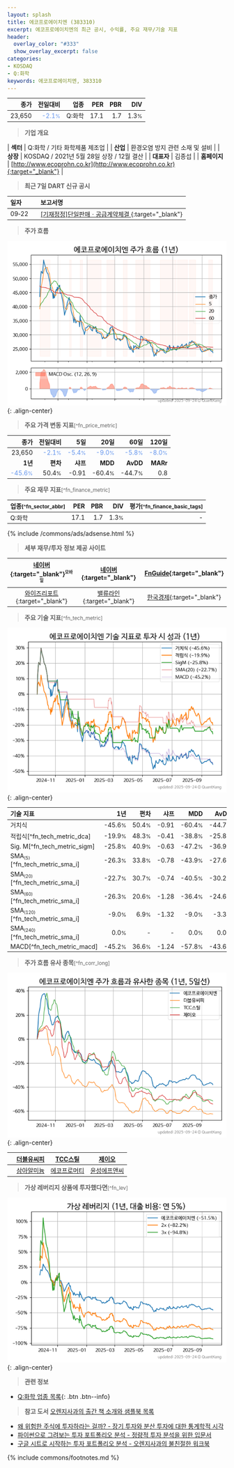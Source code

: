 ```yaml
---
layout: splash
title: 에코프로에이치엔 (383310)
excerpt: 에코프로에이치엔의 최근 공시, 수익률, 주요 재무/기술 지표
header:
  overlay_color: "#333"
  show_overlay_excerpt: false
categories:
- KOSDAQ
- Q:화학
keywords: 에코프로에이치엔, 383310
---
```


| **종가** | **전일대비** | **업종** | **PER** | **PBR** | **DIV** |
| -------: | -----------: | -------: | ------: | ------: | ------: |
| 23,650 | <span style="color: cornflowerblue">-2.1<small>%</small></span> | Q:화학 | 17.1 | 1.7 | 1.3<small>%</small> |

<!-- more -->


> **기업 개요**<a id="company"></a>

| <span style="white-space:nowrap;">**섹터**</span> | Q:화학 / 기타 화학제품 제조업 |
| <span style="white-space:nowrap;">**산업**</span> | 환경오염 방지 관련 소재 및 설비 |
| <span style="white-space:nowrap;">**상장**</span> | KOSDAQ / 2021년 5월 28일 상장 / 12월 결산 |
| <span style="white-space:nowrap;">**대표자**</span> | 김종섭 |
| <span style="white-space:nowrap;">**홈페이지**</span> | [http://www.ecoprohn.co.kr](http://www.ecoprohn.co.kr){:target="_blank"} |


> **최근 7일 DART 신규 공시**<a id="dart"></a>

| **일자** |      | **보고서명** |
| :------- | :--- | :----------- |
| 09&#x2011;22 | | [[기재정정]단일판매ㆍ공급계약체결              ](https://dart.fss.or.kr/dsaf001/main.do?rcpNo=20250922900458){:target="_blank"} |


> **주가 흐름**<a id="price"></a>

![383310](/stock/images/383310.png){: .align-center}


> **주요 가격 변동 지표**<small>[^fn_price_metric]</small>

| **종가** | **전일대비** | **5일** | **20일** | **60일** | **120일** |
| -------: | -----------: | ------: | -------: | -------: | --------: |
| 23,650 | <span style="color: cornflowerblue">-2.1<small>%</small></span> | <span style="color: cornflowerblue">-5.4<small>%</small></span> | <span style="color: cornflowerblue">-9.0<small>%</small></span> | <span style="color: cornflowerblue">-5.8<small>%</small></span> | <span style="color: cornflowerblue">-8.0<small>%</small></span> |
| **1년** | **편차** | **샤프** | **MDD** | **AvDD** | **MARr** |
| <span style="color: cornflowerblue">-45.6<small>%</small></span> | 50.4<small>%</small> | -0.91 | -60.4<small>%</small> | -44.7<small>%</small> | 0.8 |


> **주요 재무 지표**<small>[^fn_finance_metric]</small>

| **업종**<small>[^fn_sector_abbr]</small> | **PER** | **PBR** | **DIV** | **평가**<small>[^fn_finance_basic_tags]</small> |
| :--------------------------------------- | ------: | ------: | ------: | ----------------------------------------------: |
| Q:화학 | 17.1 | 1.7 | 1.3<small>%</small> | - |



{% include /commons/ads/adsense.html %}

> **세부 재무/투자 정보 제공 사이트**

| [네이버](https://m.stock.naver.com/domestic/stock/383310/finance/summary){:target="_blank"}<sup><small>모바일</small></sup> | [네이버](https://finance.naver.com/item/coinfo.naver?code=383310){:target="_blank"} | [FnGuide](https://comp.fnguide.com/SVO2/ASP/SVD_Invest.asp?gicode=A383310&MenuYn=Y){:target="_blank"} |
| :---: | :---: | :---: |
| [와이즈리포트](https://comp.wisereport.co.kr/company/c1040001.aspx?cmp_cd=383310){:target="_blank"} | [밸류라인](https://www.valueline.co.kr/finance/summary/383310){:target="_blank"} | [한국경제](https://markets.hankyung.com/stock/383310/financial-summary){:target="_blank"} |


> **주요 기술 지표**<small>[^fn_tech_metric]</small>


![383310](/stock/images/383310_tech.png){: .align-center}

| **기술 지표** | **1년** | **편차** | **샤프** | **MDD** | **AvDD** |
| :------------ | ------: | -----------: | -------: | ------: | -------: |
| 거치식 | -45.6<small>%</small> | 50.4<small>%</small> | -0.91 | -60.4<small>%</small> | -44.7<small>%</small> |
| 적립식[^fn_tech_metric_dca] | -19.9<small>%</small> | 48.3<small>%</small> | -0.41 | -38.8<small>%</small> | -25.8<small>%</small> |
| Sig. M[^fn_tech_metric_sigm] | -25.8<small>%</small> | 40.9<small>%</small> | -0.63 | -47.2<small>%</small> | -36.9<small>%</small> |
| SMA<small><sub>(5)</sub></small>[^fn_tech_metric_sma_i] | -26.3<small>%</small> | 33.8<small>%</small> | -0.78 | -43.9<small>%</small> | -27.6<small>%</small> |
| SMA<small><sub>(20)</sub></small>[^fn_tech_metric_sma_i] | -22.7<small>%</small> | 30.7<small>%</small> | -0.74 | -40.5<small>%</small> | -30.2<small>%</small> |
| SMA<small><sub>(60)</sub></small>[^fn_tech_metric_sma_i] | -26.3<small>%</small> | 20.6<small>%</small> | -1.28 | -36.4<small>%</small> | -24.6<small>%</small> |
| SMA<small><sub>(120)</sub></small>[^fn_tech_metric_sma_i] | -9.0<small>%</small> | 6.9<small>%</small> | -1.32 | -9.0<small>%</small> | -3.3<small>%</small> |
| SMA<small><sub>(240)</sub></small>[^fn_tech_metric_sma_i] | 0.0<small>%</small> | - | - | 0.0<small>%</small> | 0.0<small>%</small> |
| MACD[^fn_tech_metric_macd] | -45.2<small>%</small> | 36.6<small>%</small> | -1.24 | -57.8<small>%</small> | -43.6<small>%</small> |


> **주가 흐름 유사 종목**<a id="corr"></a><small>[^fn_corr_long]</small>

![383310](/stock/images/383310_corr.png){: .align-center}

|       | [더블유씨피](/393890/) | [TCC스틸](/002710/) | [제이오](/418550/) |
| :---: | :------------------------------------: | :------------------------------------: | :------------------------------------: |
|       | [삼아알미늄](/006110/) | [에코프로머티](/450080/) | [윤성에프앤씨](/372170/) |


> **가상 레버리지 상품에 투자했다면**<a id="2x"></a><small>[^fn_lev]</small>

![383310](/stock/images/383310_2x.png){: .align-center}


> **관련 정보**

- [Q:화학 업종 목록](/stats/sector/kosdaq_업종_화학_종목/){: .btn .btn--info}

> **참고 도서** [오렌지사과의 출간 책 소개와 샘플북 목록](https://kongdori.tistory.com/691)

- [왜 위험한 주식에 투자하라는 걸까? - 장기 투자와 분산 투자에 대한 통계학적 시각](https://kongdori.tistory.com/421)
- [파이썬으로 그려보는 투자 포트폴리오 분석  - 정량적 투자 분석을 위한 입문서](https://kongdori.tistory.com/643)
- [구글 시트로 시작하는 투자 포트폴리오 분석 - 오렌지사과의 불친절한 워크북](https://kongdori.tistory.com/449)


{% include commons/footnotes.md %}